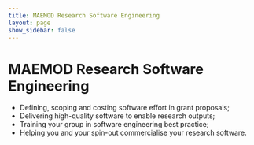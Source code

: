 ```yaml
---
title: MAEMOD Research Software Engineering
layout: page
show_sidebar: false
---
```


# MAEMOD Research Software Engineering
- Defining, scoping and costing software effort in grant proposals;
- Delivering high-quality software to enable research outputs;
- Training your group in software engineering best practice;
- Helping you and your spin-out commercialise your research software.
